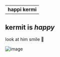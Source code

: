 <h1><table><tr><td> <b>happi kermi</b></td></tr></table></h1>

## kermit is *happy*

look at him smile 🌻

![image](https://github.com/jasminkimm/TestSite/assets/63333003/9a414476-d9f5-4a0e-836e-0b845df3689b)
